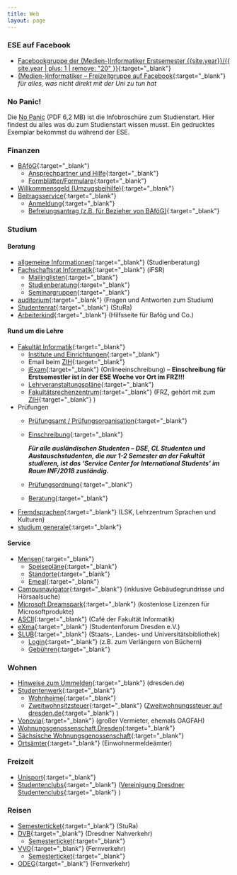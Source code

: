 ```yaml
---
title: Web
layout: page
---
```


### ESE auf Facebook

*   [Facebookgruppe der (Medien-)Informatiker Erstsemester {{site.year}}/{{ site.year | plus: 1 | remove: "20" }}](https://www.facebook.com/groups/TUDInf{{site.year}}/ "Facebookgruppe"){:target="_blank"}
*   [(Medien-)Informatiker – Freizeitgruppe auf Facebook](https://www.facebook.com/groups/TUDInfFreizeit/ "Facebook-Freizeitgruppe"){:target="_blank"}  _für alles, was nicht direkt mit der Uni zu tun hat_

### No Panic!

Die [No Panic](https://github.com/fsr/nopanic/releases/download/v{{site.year}}/nopanic_compressed.pdf) (PDF 6,2 MB) ist die Infobroschüre zum Studienstart. Hier findest du alles was du zum Studienstart wissen musst. Ein gedrucktes Exemplar bekommst du während der ESE.

### Finanzen

*   [BAföG](http://das-neue-bafög.de "Das Neue BAföG"){:target="_blank"}
    *   [Ansprechpartner und Hilfe](https://www.studentenwerk-dresden.de/finanzierung/ "Studentenwerk"){:target="_blank"}
    *   [Formblätter/Formulare](https://www.das-neue-bafoeg.de/de/432.php "Formblätter bzgl. BAföG"){:target="_blank"}
*   [Willkommensgeld (Umzugsbeihilfe)](https://www.studentenwerk-dresden.de/wohnen/umzugsbeihilfe.html "Umzugsbeihilfeinfo beim Studentenwerk"){:target="_blank"}
*   [Beitragsservice](https://www.rundfunkbeitrag.de "Rundfunkbeitrag Startseite"){:target="_blank"}
    *   [Anmeldung](https://www.rundfunkbeitrag.de/formulare/buergerinnen_und_buerger/anmelden/index_ger.html "Beitragsservice"){:target="_blank"}
    *   [Befreiungsantrag (z.B. für Bezieher von BAföG)](https://www.rundfunkbeitrag.de/anmelden_und_aendern/antrag_auf_befreiung/ "Rundfunkbeitrag Befreiungsantrag"){:target="_blank"}

### Studium

#### Beratung

*   [allgemeine Informationen](https://tu-dresden.de/studium/im-studium/beratung-und-service/zentrale-studienberatung "Zentrale Studienberatung"){:target="_blank"}  (Studienberatung)
*   [Fachschaftsrat Informatik](https://www.ifsr.de/ "Fachschaftsrat Informatik"){:target="_blank"}  (iFSR)
    *   [Mailinglisten](https://www.ifsr.de/studium:mailinglisten "Mailinglisten des iFSR"){:target="_blank"}
    *   [Studienberatung](https://tu-dresden.de/die_tu_dresden/fakultaeten/fakultaet_informatik/studium/beratung_organisation/beratung "Studienberatung des Fakultät und des FSR"){:target="_blank"}
    *   [Seminargruppen](https://www.ifsr.de/studium:seminargruppen "Seminargruppen"){:target="_blank"}
*   [auditorium](http://auditorium.inf.tu-dresden.de/ "Auditorium"){:target="_blank"}  (Fragen und Antworten zum Studium)
*   [Studentenrat](https://www.stura.tu-dresden.de){:target="_blank"}  (StuRa)
*   [Arbeiterkind](http://www.arbeiterkind.de/ "Arbeiterkind"){:target="_blank"}  (Hilfsseite für Bafög und Co.)

#### Rund um die Lehre

*   [Fakultät Informatik](https://www.inf.tu-dresden.de/ "Fakultät Informatik Startseite"){:target="_blank"}
    *   [Institute und Einrichtungen](https://www.inf.tu-dresden.de/index.php?node_id=37&ln=de "Institute und Einrichtungen der Fakultät Informatik"){:target="_blank"}
    *   Email beim [ZIH](https://mail.zih.tu-dresden.de/ "Email Login beim ZIH"){:target="_blank"}
    *   [jExam](https://jexam.inf.tu-dresden.de/ "Onlineeinschreibung"){:target="_blank"}  (Onlineeinschreibung) – **Einschreibung für Erstsemestler ist in der ESE Woche vor Ort im FRZ!!!**
    *   [Lehrveranstaltungspläne](https://www.inf.tu-dresden.de/index.php?node_id=423&ln=de "Lehrveranstaltungen der Fakultät Informatik"){:target="_blank"}
    *   [Fakultätsrechenzentrum](https://www.inf.tu-dresden.de/portal.php?node_id=1981&ln=de&group=18 "FRZ"){:target="_blank"}  (FRZ, gehört mit zum [ZIH](https://tu-dresden.de/die_tu_dresden/zentrale_einrichtungen/zih "Zentrum für Informationsdienste und Hochleistungsrechnen"){:target="_blank"} )
*   Prüfungen
    *   [Prüfungsamt / Prüfungsorganisation](https://tu-dresden.de/ing/informatik/studium/pruefungsorganisation){:target="_blank"}
    *   [Einschreibung](https://tu-dresden.de/ing/informatik/studium/pruefungsorganisation/pruefungen/einschreibungen){:target="_blank"}

        _**Für alle ausländischen Studenten – DSE, CL Studenten und Austauschstudenten, die nur 1-2 Semester an der Fakultät studieren, ist das ‘Service Center for International Students’ im Raum INF/2018 zuständig.**_

    *   [Prüfungsordnung](https://www.inf.tu-dresden.de/index.php?node_id=2717&ln=de){:target="_blank"}
    *   [Beratung](https://tu-dresden.de/die_tu_dresden/fakultaeten/fakultaet_informatik/studium/beratung_organisation/beratung){:target="_blank"}
*   [Fremdsprachen](https://tu-dresden.de/die_tu_dresden/zentrale_einrichtungen/lsk "LSK Seite"){:target="_blank"}  (LSK, Lehrzentrum Sprachen und Kulturen)
*   [studium generale](https://tu-dresden.de/studium/im-studium/studienorganisation/lehrangebot/studium-generale){:target="_blank"}

#### Service

*   [Mensen](https://www.studentenwerk-dresden.de/mensen/ "Studentenwerk Mensen"){:target="_blank"}
    *   [Speisepläne](https://www.studentenwerk-dresden.de/mensen/speiseplan/ "Studentenwerk Speisepläne"){:target="_blank"}
    *   [Standorte](https://www.studentenwerk-dresden.de/mensen/mensen_cafeterien.html "Studentenwerk Mensen Orte"){:target="_blank"}
    *   [Emeal](https://www.studentenwerk-dresden.de/mensen/emeal.html "Studentenwerk Emeal"){:target="_blank"}
*   [Campusnavigator](https://navigator.tu-dresden.de/){:target="_blank"}  (inklusive Gebäudegrundrisse und Hörsaalsuche)
*   [Microsoft Dreamspark](https://www.inf.tu-dresden.de/index.php?node_id=2023&ln=de "Infos zu Microsoft Dreamspark der Fakultät Informatik"){:target="_blank"}  (kostenlose Lizenzen für Microsoftprodukte)
*   [ASCII](http://www.ascii-dresden.de/){:target="_blank"}  (Café der Fakultät Informatik)
*   [eXma](https://exmatrikulationsamt.de){:target="_blank"}  (Studentenforum Dresden e.V.)
*   [SLUB](https://www.slub-dresden.de/){:target="_blank"}  (Staats-, Landes- und Universitätsbibliothek)
    *   [Login](https://webopac.slub-dresden.de/libero/WebOpac.cls?login=member){:target="_blank"}  (z.B. zum Verlängern von Büchern)
    *   [Gebühren](https://www.slub-dresden.de/service/gebuehren-entgelte/){:target="_blank"}

### Wohnen

*   [Hinweise zum Ummelden](https://www.dresden.de/de/rathaus/dienstleistungen/wohnsitz_meldung_d115.php "Hinweise zum Wohnsitzwechsel der Stadt Dresden"){:target="_blank"}  (dresden.de)
*   [Studentenwerk](https://www.studentenwerk-dresden.de/wohnen/){:target="_blank"}
    *   [Wohnheime](https://www.studentenwerk-dresden.de/wohnen/wohnheimkatalog/){:target="_blank"}
    *   [Zweitwohnsitzsteuer](https://www.studentenwerk-dresden.de/wohnen/umzugsbeihilfe.html){:target="_blank"}  ([Zweitwohnungssteuer auf dresden.de](https://www.dresden.de/de/rathaus/dienstleistungen/c_zweitwohnungssteuer.php){:target="_blank"} )
*   [Vonovia](https://www.vonovia.de/){:target="_blank"}  (großer Vermieter, ehemals GAGFAH)
*   [Wohnungsgenossenschaft Dresden](https://www.wgs-dresden.de/){:target="_blank"}
*   [Sächsische Wohnungsgenossenschaft](https://www.swg-dresden.de/){:target="_blank"}
*   [Ortsämter](https://www.dresden.de/de/rathaus/ortsaemter.php){:target="_blank"}  (Einwohnermeldeämter)

### Freizeit

*   [Unisport](https://www.usz.tu-dresden.de/){:target="_blank"}
*   [Studentenclubs](https://www.studentenwerk-dresden.de/kultur/studentenclubs.html){:target="_blank"}   ([Vereinigung Dresdner Studentenclubs](https://vdsc.de/){:target="_blank"} )

### Reisen

*   [Semesterticket](https://www.stura.tu-dresden.de/semesterticket){:target="_blank"}  (StuRa)
*   [DVB](https://www.dvb.de){:target="_blank"} (Dresdner Nahverkehr)
    *   [Semesterticket](https://www.dvb.de/de-de/tickets/schueler-studenten/studenten/ "Regeln des DVB zum Semesterticket"){:target="_blank"}
*   [VVO](https://www.vvo-online.de/){:target="_blank"}  (Fernverkehr)
    *   [Semesterticket](https://www.vvo-online.de/de/tarif-tickets/sondertickets/semesterticket-153.cshtml "Regeln des VVO zum Semesterticket"){:target="_blank"}
*   [ODEG](http://www.odeg.info/){:target="_blank"}  (Fernverkehr)
